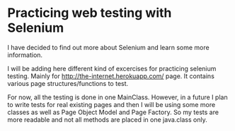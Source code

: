 # Practicing web testing with Selenium
I have decided to find out more about Selenium and learn some more information.

I will be adding here different kind of excercises for practicing selenium testing.
Mainly for http://the-internet.herokuapp.com/ page. 
It contains various page structures/functions to test.

For now, all the testing is done in one MainClass.
However, in a future I plan to write tests for real existing pages and
then I will be using some more classes as well as Page Object Model and Page Factory.
So my tests are more readable and not all methods are placed in one java.class only.
